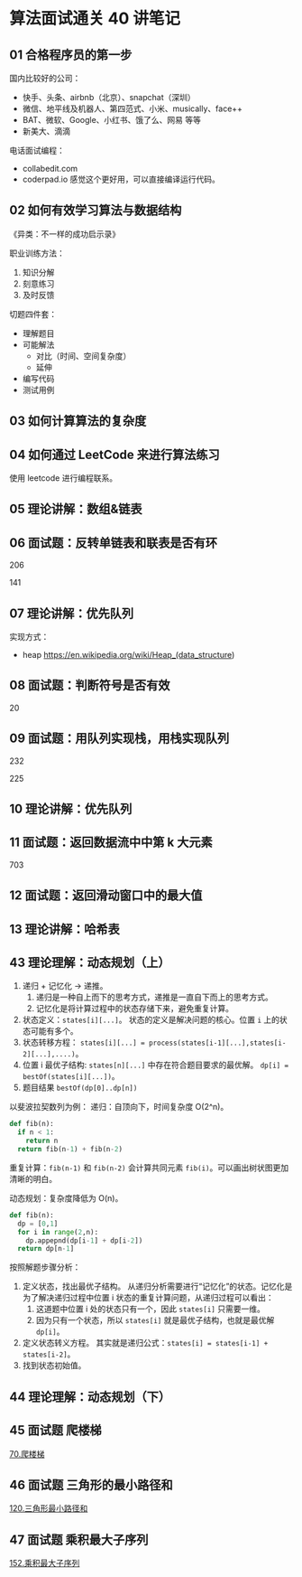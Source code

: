 # 算法面试通关 40 讲笔记

## 01 合格程序员的第一步

国内比较好的公司：

- 快手、头条、airbnb（北京）、snapchat（深圳）
- 微信、地平线及机器人、第四范式、小米、musically、face++
- BAT、微软、Google、小红书、饿了么、网易 等等
- 新美大、滴滴

电话面试编程：

- collabedit.com
- coderpad.io 感觉这个更好用，可以直接编译运行代码。

## 02 如何有效学习算法与数据结构

《异类：不一样的成功启示录》

职业训练方法：

1. 知识分解
2. 刻意练习
3. 及时反馈

切题四件套：

- 理解题目
- 可能解法
  - 对比（时间、空间复杂度）
  - 延伸
- 编写代码
- 测试用例

## 03 如何计算算法的复杂度

## 04 如何通过 LeetCode 来进行算法练习

使用 leetcode 进行编程联系。

## 05 理论讲解：数组&链表

## 06 面试题：反转单链表和联表是否有环

206

141

## 07 理论讲解：优先队列

实现方式：

- heap <https://en.wikipedia.org/wiki/Heap_(data_structure>)

## 08 面试题：判断符号是否有效

20

## 09 面试题：用队列实现栈，用栈实现队列

232

225

## 10 理论讲解：优先队列

## 11 面试题：返回数据流中中第 k 大元素

703

## 12 面试题：返回滑动窗口中的最大值

## 13 理论讲解：哈希表

## 43 理论理解：动态规划（上）

1. 递归 + 记忆化 -> 递推。
   1. 递归是一种自上而下的思考方式，递推是一直自下而上的思考方式。
   2. 记忆化是将计算过程中的状态存储下来，避免重复计算。
2. 状态定义：`states[i][...]`。 状态的定义是解决问题的核心。位置 `i` 上的状态可能有多个。
3. 状态转移方程： `states[i][...] = process(states[i-1][...],states[i-2][...],....)`。
4. 位置 i 最优子结构: `states[n][...]` 中存在符合题目要求的最优解。 `dp[i] = bestOf(states[i][...])`。
5. 题目结果 `bestOf(dp[0]..dp[n])`

以斐波拉契数列为例：
递归：自顶向下，时间复杂度 O(2^n)。

```python
def fib(n):
  if n < 1:
    return n
  return fib(n-1) + fib(n-2)
```

重复计算：`fib(n-1)` 和 `fib(n-2)` 会计算共同元素 `fib(i)`。可以画出树状图更加清晰的明白。

动态规划：复杂度降低为 O(n)。

```python
def fib(n):
  dp = [0,1]
  for i in range(2,n):
    dp.appepnd(dp[i-1] + dp[i-2])
  return dp[n-1]
```

按照解题步骤分析：

1. 定义状态，找出最优子结构。
   从递归分析需要进行“记忆化”的状态。记忆化是为了解决递归过程中位置 i 状态的重复计算问题，从递归过程可以看出：
   1. 这道题中位置 i 处的状态只有一个，因此 `states[i]` 只需要一维。
   2. 因为只有一个状态，所以 `states[i]` 就是最优子结构，也就是最优解 `dp[i]`。
2. 定义状态转义方程。
   其实就是递归公式：`states[i] = states[i-1] + states[i-2]`。
3. 找到状态初始值。

## 44 理论理解：动态规划（下）

## 45 面试题 爬楼梯

[70.爬楼梯](https://leetcode-cn.com/problems/climbing-stairs/)

## 46 面试题 三角形的最小路径和

[120.三角形最小路径和](https://leetcode-cn.com/problems/triangle/)

## 47 面试题 乘积最大子序列

[152.乘积最大子序列](https://leetcode-cn.com/problems/maximum-product-subarray/)
